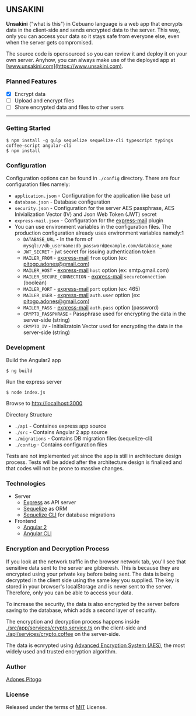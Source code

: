 UNSAKINI
-----------

**Unsakini** ("what is this") in Cebuano language is a web app that encrypts data in the client-side and sends encrypted data to the server. This way, only you can access your data so it stays safe from everyone else, even when the server gets compromised.

The source code is opensourced so you can review it and deploy it on your own server. Anyhow, you can always make use of the deployed app at [www.unsakini.com](https://www.unsakini.com).

### Planned Features
- [x] Encrypt data
- [ ] Upload and encrypt files
- [ ] Share encrypted data and files to other users

-------------------------
### Getting Started
```
$ npm install -g gulp sequelize sequelize-cli typescript typings coffee-script angular-cli
$ npm install
```

### Configuration
Configuration options can be found in `./config` directory. There are four configuration files namely:
 - `application.json` - Configuration for the application like base url
 - `database.json` - Database configuration
 - `security.json` - Configuration for the server AES passphrase, AES Inivialization Vector (IV) and Json Web Token (JWT) secret
 - `express-mail.json` - Configuration for the [express-mail](https://github.com/sorich87/express-mail) plugin
 -  You can use environment variables in the configuration files. The production configuration already uses environment variables namely:1
     - `DATABASE_URL` - In the form of `mysql://db_username:db_password@example.com/database_name`
     - `JWT_SECRET` - jwt secret for issuing authentication token
     - `MAILER_FROM` - [express-mail](https://github.com/sorich87/express-mail) `from` option (ex: pitogo.adones@gmail.com)
     - `MAILER_HOST` - [express-mail](https://github.com/sorich87/express-mail) `host` option (ex: smtp.gmail.com)
     - `MAILER_SECURE_CONNECTION` - [express-mail](https://github.com/sorich87/express-mail) `secureConnection` (boolean)
     - `MAILER_PORT` - [express-mail](https://github.com/sorich87/express-mail) `port` option (ex: 465)
     - `MAILER_USER` - [express-mail](https://github.com/sorich87/express-mail) `auth.user` option (ex: pitogo.adones@gmail.com)
     - `MAILER_PASS` - [express-mail](https://github.com/sorich87/express-mail) `auth.pass` option (password)
     - `CRYPTO_PASSPHRASE` - Passphrase used for encrypting the data in the server-side (string)
     - `CRYPTO_IV` - Initializatoin Vector used for encrypting the data in the server-side (string)

### Development
Build the Angular2 app
```
$ ng build
```

Run the express server
```
$ node index.js
```
Browse to [http://localhost:3000](http://localhost:3000)

Directory Structure
 - `./api` - Containes express app source
 - `./src` - Contains Angular 2 app source
 - `./migrations` - Contains DB migration files (sequelize-cli)
 - `./config` - Contains configuration files

Tests are not implemented yet since the app is still in architecture design process. Tests will be added after the architecture design is finalized and that codes will not be prone to massive changes.

### Technologies
- Server
    - [Express](http://expressjs.com/) as API server
    - [Sequelize](http://docs.sequelizejs.com/en/v3/) as ORM
    - [Sequelize CLI](http://docs.sequelizejs.com/en/v3/docs/migrations/) for database migrations
- Frontend
    - [Angular 2](https://angular.io/)
    - [Angular CLI](https://cli.angular.io/)

### Encryption and Decryption Process
If you look at the network traffic in the browser network tab, you'll see that sensitive data sent to the server are gibberesh. This is because they are encrypted using your private key before being sent. The data is being decrypted in the client side using the same key you supplied. The key is stored in your browser's localStorage and is never sent to the server. Therefore, only you can be able to access your data.

To increase the security, the data is also encrypted by the server before saving to the database, which adds a second layer of security.

The encryption and decryption process happens inside [./src/app/services/crypto.service.ts](./src/app/services/crypto.service.ts) on the client-side and [./api/services/crypto.coffee](./api/services/crypto.coffee) on the server-side.

The data is ecnrypted using [Advanced Encryption System (AES)](https://en.wikipedia.org/wiki/Advanced_Encryption_Standard), the most widely used and trusted encryption algorithm.

### Author
[Adones Pitogo](http://adonespitogo.com)

### License
Released under the terms of [MIT](https://opensource.org/licenses/MIT) License.
